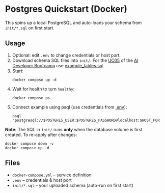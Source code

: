 # Postgres Quickstart (Docker)

This spins up a local PostgreSQL and auto-loads your schema from `init/*.sql` on first start.

## Usage
1. Optional: edit `.env` to change credentials or host port.
2. Download schema SQL files into `init/`.
For the [UC05](https://obviousworks.notion.site/UC05-Empower-your-IDE-with-context-Model-Context-Protocol-MCP-AI-can-interact-with-nearly-eve-17e2c8dc714480bcb631d5438dc2ebde)
of the [AI Developer Bootcamp](https://www.obviousworks.ch/en/trainings/ai-developer-bootcamp/)
use [example_tables.sql](https://file.notion.so/f/f/77f065cb-f9b3-4990-b122-0a402f7032fa/d64f2322-4494-4231-8f1f-67e5acd83452/exmaple_tables.sql?table=block&id=1a12c8dc-7144-80fb-af8e-df0e1716af55&spaceId=77f065cb-f9b3-4990-b122-0a402f7032fa&expirationTimestamp=1759428000000&signature=u-qgT_biFSN-6AyH5yBW0TX1e3R28lP_eH9Vm9adSCw&downloadName=example_tables.sql).
2. Start:
   ```shell
   docker compose up -d
   ```
3. Wait for health to turn `healthy`:
   ```shell
   docker compose ps
   ```
4. Connect example using psql (use credentials from [.env](./.env)):
   ```shell
   psql "postgresql://$POSTGRES_USER:$POSTGRES_PASSWORD@localhost:$HOST_PORT/$POSTGRES_DB"
   ```

**Note:** The SQL in `init/` runs **only** when the database volume is first created. To re-apply after changes:
```shell
docker compose down -v
docker compose up -d
```

## Files
- `docker-compose.yml` – service definition
- `.env` – credentials & host port
- `init/*.sql` – your uploaded schema (auto-run on first start)
